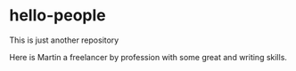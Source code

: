 # hello-people
This is just another repository

Here is Martin a freelancer by profession with some great and writing skills.
